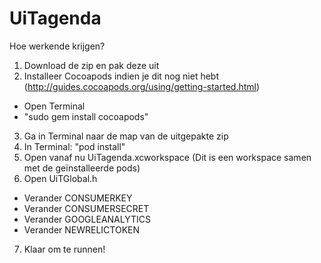 UiTagenda
=========

Hoe werkende krijgen?

1. Download de zip en pak deze uit
2. Installeer Cocoapods indien je dit nog niet hebt (http://guides.cocoapods.org/using/getting-started.html)
- Open Terminal
- "sudo gem install cocoapods"
3. Ga in Terminal naar de map van de uitgepakte zip
4. In Terminal: "pod install"
5. Open vanaf nu UiTagenda.xcworkspace (Dit is een workspace samen met de geïnstalleerde pods)
6. Open UiTGlobal.h
- Verander CONSUMERKEY
- Verander CONSUMERSECRET
- Verander GOOGLEANALYTICS
- Verander NEWRELICTOKEN
7. Klaar om te runnen!



